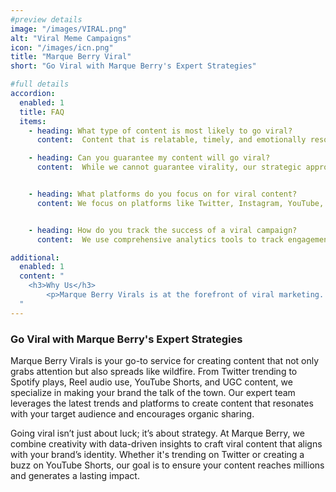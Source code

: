 ```yaml
---
#preview details
image: "/images/VIRAL.png"
alt: "Viral Meme Campaigns"
icon: "/images/icn.png"
title: "Marque Berry Viral"
short: "Go Viral with Marque Berry's Expert Strategies"

#full details 
accordion:
  enabled: 1
  title: FAQ
  items:
    - heading: What type of content is most likely to go viral?
      content:  Content that is relatable, timely, and emotionally resonant is more likely to go viral. We tailor our strategies to create content that aligns with these factors.

    - heading: Can you guarantee my content will go viral? 
      content:  While we cannot guarantee virality, our strategic approach significantly increases the chances of your content achieving widespread attention.


    - heading: What platforms do you focus on for viral content?
      content: We focus on platforms like Twitter, Instagram, YouTube, and Spotify, where content is most likely to gain traction and go viral.


    - heading: How do you track the success of a viral campaign?
      content:  We use comprehensive analytics tools to track engagement, reach, shares, and other key metrics to evaluate the success of your viral campaign.

additional:
  enabled: 1
  content: "
    <h3>Why Us</h3>
		<p>Marque Berry Virals is at the forefront of viral marketing. Our unique combination of creativity, trend awareness, and strategic execution ensures your brand not only reaches but also captivates a massive audience. We turn your brand into a viral sensation.</p>
  "
---
```


###  Go Viral with Marque Berry's Expert Strategies

Marque Berry Virals is your go-to service for creating content that not only grabs attention but also spreads like wildfire. From Twitter trending to Spotify plays, Reel audio use, YouTube Shorts, and UGC content, we specialize in making your brand the talk of the town. Our expert team leverages the latest trends and platforms to create content that resonates with your target audience and encourages organic sharing.

Going viral isn’t just about luck; it’s about strategy. At Marque Berry, we combine creativity with data-driven insights to craft viral content that aligns with your brand’s identity. Whether it's trending on Twitter or creating a buzz on YouTube Shorts, our goal is to ensure your content reaches millions and generates a lasting impact.


